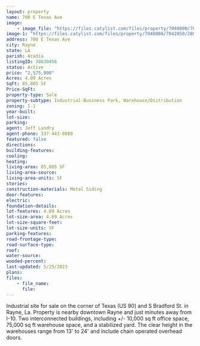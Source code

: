 ```yaml
---
layout: property
name: 700 E Texas Ave
image:
    - image_file: "https://files.catylist.com/files/property/7040000/7042050/28035622_700ETexas_4a.jpg"
image-1: "https://files.catylist.com/files/property/7040000/7042050/28035619_700ETexas_1a.jpg"
address: 700 E Texas Ave
city: Rayne
state: LA
parish: Acadia
listingID: 30830456
status: Active
price: "2,575,000"
Acres: 4.09 Acres
SqFt: 85,805 SF
Price-SqFt:
property-type: Sale
property-subtype: Industrial-Business Park, Warehouse/Distribution
zoning: I-1
year-built:
lot-size:
parking:
agent: Jeff Landry
agent-phone: 337-443-0880
featured: false
directions:
building-features:
cooling:
heating:
living-area: 85,805 SF
living-area-source:
living-area-units: SF
stories:
construction-materials: Metal Siding
door-features:
electric:
foundation-details:
lot-features: 4.09 Acres
lot-size-area: 4.09 Acres
lot-size-square-feet:
lot-size-units: SF
parking-features:
road-frontage-type:
road-surface-type:
roof:
water-source:
wooded-percent:
last-updated: 5/25/2023
plans:
files:
    - file_name:
      file:
---
```

Industrial site for sale on the corner of Texas (US 90) and S Bradford St. in Rayne, La. Property is nearby downtown Rayne and just minutes away from I-10. Two interconnected buildings, including +/- 10,000 sq ft office space, 75,000 sq ft warehouse space, and a stabilized yard. The clear height in the warehouses range from 13' to 24' and include chain operated overhead doors.
